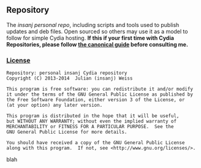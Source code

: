 ## Repository

The *insanj personal repo*, including scripts and tools used to publish updates and deb files. Open sourced so others may use it as a model to follow for simple Cydia hosting. **If this if your first time with Cydia Repositories, please follow [the canonical guide](http://saurik.com/id/7) before consulting me.**

### [License](LICENSE.md)

	Repository: personal insanj Cydia repository
	Copyright (C) 2013-2014  Julian (insanj) Weiss

	This program is free software: you can redistribute it and/or modify
	it under the terms of the GNU General Public License as published by
	the Free Software Foundation, either version 3 of the License, or
	(at your option) any later version.

	This program is distributed in the hope that it will be useful,
	but WITHOUT ANY WARRANTY; without even the implied warranty of
	MERCHANTABILITY or FITNESS FOR A PARTICULAR PURPOSE.  See the
	GNU General Public License for more details.

	You should have received a copy of the GNU General Public License
	along with this program.  If not, see <http://www.gnu.org/licenses/>.


blah

